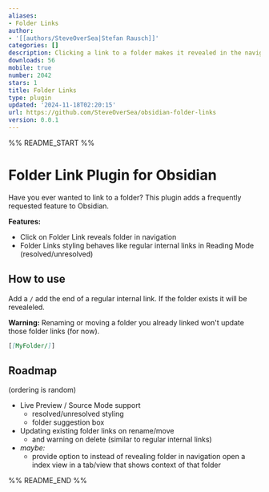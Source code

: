 ```yaml
---
aliases:
- Folder Links
author:
- '[[authors/SteveOverSea|Stefan Rausch]]'
categories: []
description: Clicking a link to a folder makes it revealed in the navigation.
downloads: 56
mobile: true
number: 2042
stars: 1
title: Folder Links
type: plugin
updated: '2024-11-18T02:20:15'
url: https://github.com/SteveOverSea/obsidian-folder-links
version: 0.0.1
---
```


%% README_START %%

# Folder Link Plugin for Obsidian

Have you ever wanted to link to a folder? This plugin adds a frequently requested feature to Obsidian.

**Features:**

-   Click on Folder Link reveals folder in navigation
-   Folder Links styling behaves like regular internal links in Reading Mode (resolved/unresolved)

## How to use

Add a `/` add the end of a regular internal link. If the folder exists it will be revealeled.

**Warning:** Renaming or moving a folder you already linked won't update those folder links (for now).

```markdown
[[MyFolder/]]
```

## Roadmap

(ordering is random)

-   Live Preview / Source Mode support
    -   resolved/unresolved styling
    -   folder suggestion box
-   Updating existing folder links on rename/move
    -   and warning on delete (similar to regular internal links)
-   _maybe:_
    -   provide option to instead of revealing folder in navigation open a index view in a tab/view that shows context of that folder


%% README_END %%